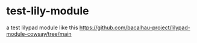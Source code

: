 # test-lily-module
a test lilypad module like this https://github.com/bacalhau-project/lilypad-module-cowsay/tree/main
